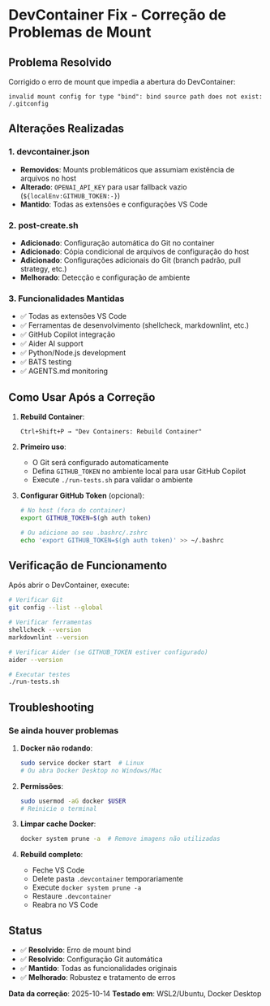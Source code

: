 # DevContainer Fix - Correção de Problemas de Mount

## Problema Resolvido

Corrigido o erro de mount que impedia a abertura do DevContainer:

```text
invalid mount config for type "bind": bind source path does not exist: /.gitconfig
```

## Alterações Realizadas

### 1. devcontainer.json

- **Removidos**: Mounts problemáticos que assumiam existência de arquivos no host
- **Alterado**: `OPENAI_API_KEY` para usar fallback vazio (`${localEnv:GITHUB_TOKEN:-}`)
- **Mantido**: Todas as extensões e configurações VS Code

### 2. post-create.sh

- **Adicionado**: Configuração automática do Git no container
- **Adicionado**: Cópia condicional de arquivos de configuração do host
- **Adicionado**: Configurações adicionais do Git (branch padrão, pull strategy, etc.)
- **Melhorado**: Detecção e configuração de ambiente

### 3. Funcionalidades Mantidas

- ✅ Todas as extensões VS Code
- ✅ Ferramentas de desenvolvimento (shellcheck, markdownlint, etc.)
- ✅ GitHub Copilot integração
- ✅ Aider AI support
- ✅ Python/Node.js development
- ✅ BATS testing
- ✅ AGENTS.md monitoring

## Como Usar Após a Correção

1. **Rebuild Container**:

   ```text
   Ctrl+Shift+P → "Dev Containers: Rebuild Container"
   ```

2. **Primeiro uso**:
   - O Git será configurado automaticamente
   - Defina `GITHUB_TOKEN` no ambiente local para usar GitHub Copilot
   - Execute `./run-tests.sh` para validar o ambiente

3. **Configurar GitHub Token** (opcional):

   ```bash
   # No host (fora do container)
   export GITHUB_TOKEN=$(gh auth token)

   # Ou adicione ao seu .bashrc/.zshrc
   echo 'export GITHUB_TOKEN=$(gh auth token)' >> ~/.bashrc
   ```

## Verificação de Funcionamento

Após abrir o DevContainer, execute:

```bash
# Verificar Git
git config --list --global

# Verificar ferramentas
shellcheck --version
markdownlint --version

# Verificar Aider (se GITHUB_TOKEN estiver configurado)
aider --version

# Executar testes
./run-tests.sh
```

## Troubleshooting

### Se ainda houver problemas

1. **Docker não rodando**:

   ```bash
   sudo service docker start  # Linux
   # Ou abra Docker Desktop no Windows/Mac
   ```

2. **Permissões**:

   ```bash
   sudo usermod -aG docker $USER
   # Reinicie o terminal
   ```

3. **Limpar cache Docker**:

   ```bash
   docker system prune -a  # Remove imagens não utilizadas
   ```

4. **Rebuild completo**:
   - Feche VS Code
   - Delete pasta `.devcontainer` temporariamente
   - Execute `docker system prune -a`
   - Restaure `.devcontainer`
   - Reabra no VS Code

## Status

- ✅ **Resolvido**: Erro de mount bind
- ✅ **Resolvido**: Configuração Git automática
- ✅ **Mantido**: Todas as funcionalidades originais
- ✅ **Melhorado**: Robustez e tratamento de erros

**Data da correção**: 2025-10-14
**Testado em**: WSL2/Ubuntu, Docker Desktop
